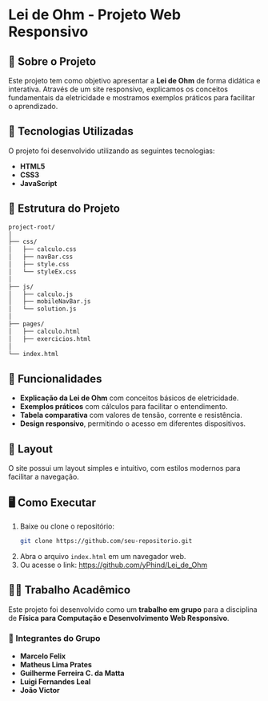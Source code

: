# Lei de Ohm - Projeto Web Responsivo

## 📌 Sobre o Projeto

Este projeto tem como objetivo apresentar a **Lei de Ohm** de forma didática e interativa. Através de um site responsivo, explicamos os conceitos fundamentais da eletricidade e mostramos exemplos práticos para facilitar o aprendizado.

## 🔧 Tecnologias Utilizadas

O projeto foi desenvolvido utilizando as seguintes tecnologias:

- **HTML5**
- **CSS3**
- **JavaScript**

## 📂 Estrutura do Projeto

```bash
project-root/
│
├── css/
│   ├── calculo.css
│   ├── navBar.css
│   ├── style.css
│   └── styleEx.css
│
├── js/
│   ├── calculo.js
│   ├── mobileNavBar.js
│   └── solution.js
│
├── pages/
│   ├── calculo.html
│   ├── exercicios.html
│
└── index.html
```

## 📖 Funcionalidades

- **Explicação da Lei de Ohm** com conceitos básicos de eletricidade.
- **Exemplos práticos** com cálculos para facilitar o entendimento.
- **Tabela comparativa** com valores de tensão, corrente e resistência.
- **Design responsivo**, permitindo o acesso em diferentes dispositivos.

## 🎨 Layout

O site possui um layout simples e intuitivo, com estilos modernos para facilitar a navegação.

## 🖥️ Como Executar

1. Baixe ou clone o repositório:
   ```bash
   git clone https://github.com/seu-repositorio.git
   ```
2. Abra o arquivo `index.html` em um navegador web.
3. Ou acesse o link: https://github.com/yPhind/Lei_de_Ohm

## 👨‍🏫 Trabalho Acadêmico

Este projeto foi desenvolvido como um **trabalho em grupo** para a disciplina de **Física para Computação e Desenvolvimento Web Responsivo**.

### 🔹 Integrantes do Grupo

- **Marcelo Felix**
- **Matheus Lima Prates**
- **Guilherme Ferreira C. da Matta**
- **Luigi Fernandes Leal**
- **João Victor**
